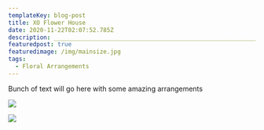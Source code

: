 ```yaml
---
templateKey: blog-post
title: XO Flower House
date: 2020-11-22T02:07:52.785Z
description: _______________________________________________________________
featuredpost: true
featuredimage: /img/mainsize.jpg
tags:
  - Floral Arrangements
---
```

Bunch of text will go here with some amazing arrangements 

![](/img/wedding2.jpg)

![](/img/arrangement2.jpg)
